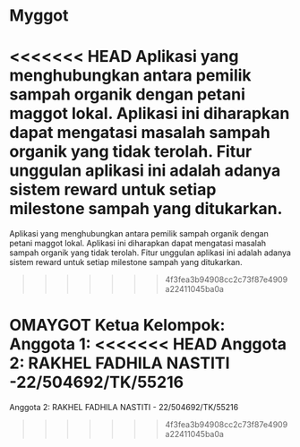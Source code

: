 # Myggot
<<<<<<< HEAD
Aplikasi yang menghubungkan antara pemilik sampah organik dengan petani maggot lokal. Aplikasi ini diharapkan dapat mengatasi masalah sampah organik yang tidak terolah. Fitur unggulan aplikasi ini adalah adanya sistem reward untuk setiap milestone sampah yang ditukarkan.
=======
Aplikasi yang menghubungkan antara pemilik sampah organik dengan petani 
maggot lokal. Aplikasi ini diharapkan dapat mengatasi masalah sampah 
organik yang tidak terolah. Fitur unggulan aplikasi ini adalah adanya 
sistem reward untuk setiap milestone sampah yang ditukarkan.
>>>>>>> 4f3fea3b94908cc2c73f87e4909a22411045ba0a

OMAYGOT 
Ketua Kelompok: 
Anggota 1:
<<<<<<< HEAD
Anggota 2: RAKHEL FADHILA NASTITI -22/504692/TK/55216
=======
Anggota 2: RAKHEL FADHILA NASTITI - 22/504692/TK/55216

>>>>>>> 4f3fea3b94908cc2c73f87e4909a22411045ba0a

